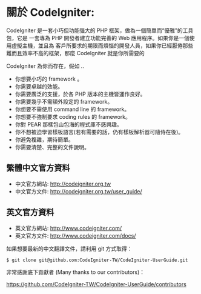 # 關於 CodeIgniter:

CodeIgniter 是一套小巧但功能强大的 PHP 框架，做為一個簡單而“優雅”的工具包，它是
一套專為 PHP 開發者建立功能完善的 Web 應用程序。如果你是一個使用虛擬主機，並且為
客戶所要求的期限而煩惱的開發人員，如果你已經厭倦那些難而且效率不高的框架，那麼
CodeIgniter 就是你所需要的

CodeIgniter 為你而存在，假如 ..

* 你想要小巧的 framework 。
* 你需要卓越的效能。
* 你需要廣泛的支援，於各 PHP 版本的主機皆運作良好。
* 你需要幾乎不需額外設定的 framework。
* 你想要不需使用 command line 的 framework。
* 你想要不強制要求 coding rules 的 framework。
* 你對 PEAR 那樣包山包海的程式庫不感興趣。
* 你不想被迫學習樣板語言(若有需要的話，仍有樣板解析器可隨侍在後)。
* 你避免複雜，期待簡單。
* 你需要清楚、完整的文件說明。

## 繁體中文官方資料

* 中文官方網站: http://codeigniter.org.tw
* 中文官方文件: http://codeigniter.org.tw/user_guide/

## 英文官方資料

* 英文官方網站: http://www.codeigniter.com/
* 英文官方文件: http://www.codeigniter.com/docs/

如果想要最新的中文翻譯文件，請利用 git 方式取得：

```
$ git clone git@github.com:CodeIgniter-TW/CodeIgniter-UserGuide.git
```

非常感謝底下貢獻者 (Many thanks to our contributors)：

https://github.com/CodeIgniter-TW/CodeIgniter-UserGuide/contributors
